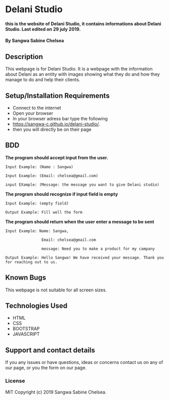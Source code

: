 # Delani Studio
#### this is the website of Delani Studio, it contains informations about Delani Studio. Last edited on 29 july 2019.
#### By **Sangwa Sabine Chelsea**
## Description
This webpage is for Delani Studio. It is a webpage with the information about Delani as an entity with images showing what they do and how they manage to do and help their clients.
## Setup/Installation Requirements
* Connect to the internet
* Open your browser
* In your browser adress bar type the following
* https://sangwa-c.github.io/delani-studio/.
* then you will directly be on their page

## BDD

**The program should accept input from the user.**

    Input Example: (Name : Sangwa)

    Input Example: (Email: chelsea@gmail.com)
    
    input EXample: (Message: the message you want to give Delani studio)

**The program should recognize if input field is empty**

    Input Example: (empty field)

    Output Example: Fill well the form

**The program should return when the user enter a message to be sent**

    Input Example: Name: Sangwa,

                    Email: chelsea@gmail.com

                    message: Need you to make a product for my campany

    Output Example: Hello Sangwa! We have received your message. Thank you for reaching out to us.


## Known Bugs
This webpage is not suitable for all screen sizes.

## Technologies Used
* HTML 
* CSS
* BOOTSTRAP
* JAVASCRIPT

## Support and contact details
If you any issues or have questions, ideas or concerns contact us on any of our page, or you the form on our page.
### License
MIT Copyright (c) 2019 Sangwa Sabine Chelsea.


